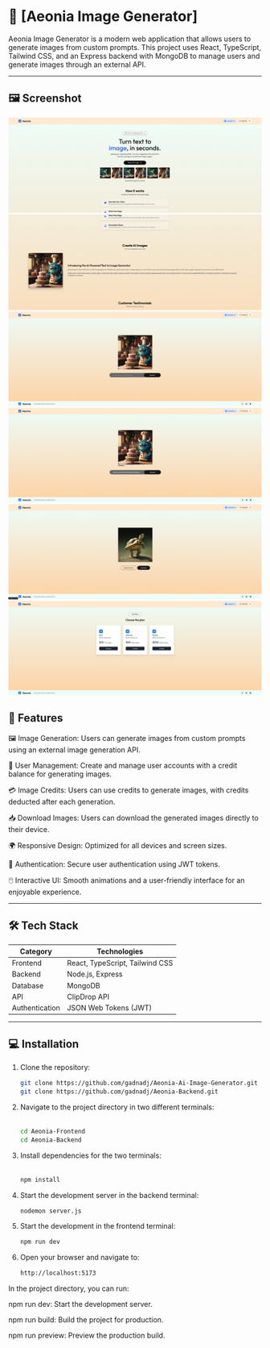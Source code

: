 # 🌟 [Aeonia Image Generator]

Aeonia Image Generator is a modern web application that allows users to generate images from custom prompts. This project uses React, TypeScript, Tailwind CSS, and an Express backend with MongoDB to manage users and generate images through an external API.

---

## 🖼️ **Screenshot**

![Home Page](src/assets/home.png)
![Home Page](src/assets/home2.png)
![Create An Image](src/assets/create-image.png)
![Waiting For Image Creation After Prompt](src/assets/process.png)
![Image Generate](src/assets/image-create.png)
![Plans](src/assets/plan.png)



## 🚀 **Features**

🖼️ Image Generation: Users can generate images from custom prompts using an external image generation API.

👤 User Management: Create and manage user accounts with a credit balance for generating images.

💳 Image Credits: Users can use credits to generate images, with credits deducted after each generation.

📥 Download Images: Users can download the generated images directly to their device.

🌍 Responsive Design: Optimized for all devices and screen sizes.

🔐 Authentication: Secure user authentication using JWT tokens.

🖱️ Interactive UI: Smooth animations and a user-friendly interface for an enjoyable experience.

---

## 🛠️ **Tech Stack**

| **Category**   | **Technologies**                         |
|----------------|------------------------------------------|
| Frontend       | React, TypeScript, Tailwind CSS          |
| Backend        | Node.js, Express                         |
| Database       | MongoDB                                  |
| API	           | ClipDrop API                             |
| Authentication | JSON Web Tokens (JWT)                    |

---

## 💻 **Installation**

1. Clone the repository:

   ```bash
   git clone https://github.com/gadnadj/Aeonia-Ai-Image-Generator.git
   git clone https://github.com/gadnadj/Aeonia-Backend.git

   
4. Navigate to the project directory in two different terminals:

   ```bash
   
   cd Aeonia-Frontend
   cd Aeonia-Backend

5. Install dependencies for the two terminals:

   ```bash
   
   npm install

7. Start the development server in the backend terminal:

   ```bash
   nodemon server.js

8. Start the development in the frontend terminal:

   ```bash
   npm run dev

9. Open your browser and navigate to:

   ```bash
   http://localhost:5173

In the project directory, you can run:


npm run dev: Start the development server.

npm run build: Build the project for production.

npm run preview: Preview the production build.

